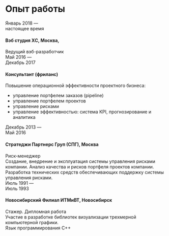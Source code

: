 # Опыт работы

<link rel="stylesheet" type="text/css" href="/style.css">
<div class="container">  
    <div class="flex-wrapper">
        <div class="timing">
            Январь 2018 —
            <br> 
            настоящее время
        </div> 
        <div class="job">
            <h4>
                Вэб студия ХC, Москва, 
            </h4>
            Ведущий вэб-разработчик
        </div> 
    </div>     
    <div class="flex-wrapper">
        <div class="timing">
            Май 2016 — 
            <br>
            Декабрь 2017
        </div> 
        <div class="job">
            <h4>Консультант (фриланс)</h4>
            Повышение операционной эффективности проектного бизнеса:
            <ul>
                <li>управление портфелем заказов (pipeline)</li>
                <li>управление портфелем проектов</li>
                <li>управление рисками</li>
                <li>управление эффективностью: система KPI, прогнозирование и аналитика</li>
            </ul>
        </div> 
    </div> 
    <div class="flex-wrapper">
        <div class="timing">
            Декабрь 2013 — 
            <br>
            Май 2016
        </div> 
        <div class="job">
            <h4>Cтратеджи Партнерс Груп (СПГ), Москва</h4> 
            Риск-менеджер
            <br>
            Создание, внедрение и эксплуатация системы управления рисками компании. 
            Анализ качества и рисков портфеля проектов компании.
            Разработка технических средств обеспечивающих поддержку системы управления рисками.        
        </div> 
    </div> 
    <div class="flex-wrapper">
        <div class="timing">
            Июль 1991 — 
            <br>
            Июль 1993
        </div> 
        <div class="job">
            <h4>Новосибирский Филиал ИТМиВТ, Новосибирск</h4>
            Стажер. Дипломная работа
            <br>
            Участие в разработке библиотек визуализации трехмерной компьютерной графики. 
            <br>
            Язык программирования C++    
        </div> 
    </div> 
</div>
